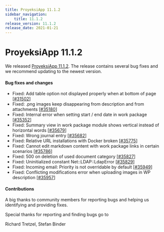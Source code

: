 ```yaml
---
title: ProyeksiApp 11.1.2
sidebar_navigation:
    title: 11.1.2
release_version: 11.1.2
release_date: 2021-01-21
---
```


# ProyeksiApp 11.1.2

We released [ProyeksiApp 11.1.2](https://community.proyeksiapp.com/versions/1466).
The release contains several bug fixes and we recommend updating to the newest version.

<!--more-->
#### Bug fixes and changes

- Fixed: Add table option not displayed properly when at bottom of page \[[#31502](https://community.proyeksiapp.com/wp/31502)\]
- Fixed: .png images keep disappearing from description and from attachments \[[#35180](https://community.proyeksiapp.com/wp/35180)\]
- Fixed: Internal error when setting start / end date in work package \[[#35352](https://community.proyeksiapp.com/wp/35352)\]
- Fixed: Summary view in work package module shows vertical instead of horizontal words \[[#35679](https://community.proyeksiapp.com/wp/35679)\]
- Fixed: Wrong journal entry \[[#35682](https://community.proyeksiapp.com/wp/35682)\]
- Fixed: Relative URL installations with Docker broken \[[#35775](https://community.proyeksiapp.com/wp/35775)\]
- Fixed: Cannot edit markdown content with work package links in certain scenarios \[[#35786](https://community.proyeksiapp.com/wp/35786)\]
- Fixed: 500 on deletion of used document category \[[#35827](https://community.proyeksiapp.com/wp/35827)\]
- Fixed: Uninitialized constant Net::LDAP::LdapError \[[#35829](https://community.proyeksiapp.com/wp/35829)\]
- Fixed: Incoming email: Priority is not overridable by default \[[#35949](https://community.proyeksiapp.com/wp/35949)\]
- Fixed: Conflicting modifications error when uploading images in WP description \[[#35957](https://community.proyeksiapp.com/wp/35957)\]

#### Contributions
A big thanks to community members for reporting bugs and helping us identifying and providing fixes.

Special thanks for reporting and finding bugs go to

Richard Tretzel, Stefan Binder
